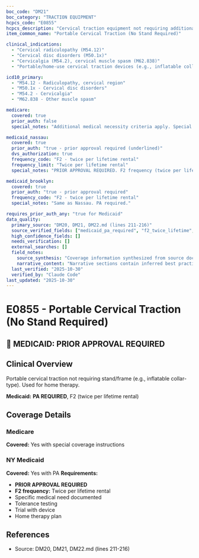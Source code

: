 ```yaml
---
boc_code: "DM21"
boc_category: "TRACTION EQUIPMENT"
hcpcs_code: "E0855"
hcpcs_description: "Cervical traction equipment not requiring additional stand or frame"
item_common_name: "Portable Cervical Traction (No Stand Required)"

clinical_indications:
  - "Cervical radiculopathy (M54.12)"
  - "Cervical disc disorders (M50.1x)"
  - "Cervicalgia (M54.2), cervical muscle spasm (M62.838)"
  - "Portable/home-use cervical traction devices (e.g., inflatable collar-type)"

icd10_primary:
  - "M54.12 - Radiculopathy, cervical region"
  - "M50.1x - Cervical disc disorders"
  - "M54.2 - Cervicalgia"
  - "M62.838 - Other muscle spasm"

medicare:
  covered: true
  prior_auth: false
  special_notes: "Additional medical necessity criteria apply. Special coverage instructions."

medicaid_nassau:
  covered: true
  prior_auth: "true - prior approval required (underlined)"
  dvs_authorization: true
  frequency_code: "F2 - twice per lifetime rental"
  frequency_limit: "Twice per lifetime rental"
  special_notes: "PRIOR APPROVAL REQUIRED. F2 frequency (twice per lifetime rental). Must document specific medical need, tolerance testing, trial with device. Home therapy plan required."

medicaid_brooklyn:
  covered: true
  prior_auth: "true - prior approval required"
  frequency_code: "F2 - twice per lifetime rental"
  special_notes: "Same as Nassau. PA required."

requires_prior_auth_any: "true for Medicaid"
data_quality:
  primary_source: "DM20, DM21, DM22.md (lines 211-216)"
  source_verified_fields: ["medicaid_pa_required", "f2_twice_lifetime", "specific_medical_need", "tolerance_testing", "trial_with_device", "home_therapy_plan"]
  high_confidence_fields: []
  needs_verification: []
  external_searches: []
  field_notes:
    source_synthesis: "Coverage information synthesized from source document"
    narrative_content: "Narrative sections contain inferred best practices and typical coverage patterns"
  last_verified: "2025-10-30"
  verified_by: "Claude Code"
last_updated: "2025-10-30"
---
```


# E0855 - Portable Cervical Traction (No Stand Required)

## 🚨 MEDICAID: PRIOR APPROVAL REQUIRED

## Clinical Overview
Portable cervical traction not requiring stand/frame (e.g., inflatable collar-type). Used for home therapy.

**Medicaid:** **PA REQUIRED**, F2 (twice per lifetime rental)

## Coverage Details

### Medicare
**Covered:** Yes with special coverage instructions

### NY Medicaid
**Covered:** Yes with PA
**Requirements:**
- **PRIOR APPROVAL REQUIRED**
- **F2 frequency:** Twice per lifetime rental
- Specific medical need documented
- Tolerance testing
- Trial with device
- Home therapy plan

## References
- Source: DM20, DM21, DM22.md (lines 211-216)
